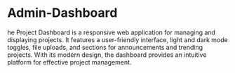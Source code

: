 # Admin-Dashboard
he Project Dashboard is a responsive web application for managing and displaying projects. It features a user-friendly interface, light and dark mode toggles, file uploads, and sections for announcements and trending projects. With its modern design, the dashboard provides an intuitive platform for effective project management.

